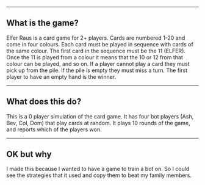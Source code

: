                                                
-----------------
What is the game?
-----------------
Elfer Raus is a card game for 2+ players. Cards are numbered 1-20 and come in four colours. Each card must be played in sequence with cards of the same colour. The first card in the sequence must be the 11 (ELFER). Once the 11 is played from a colour it means that the 10 or 12 from that colour can be played, and so on. If a player cannot play a card they must pick up from the pile. If the pile is empty they must miss a turn. The first player to have an empty hand is the winner. 

-----------------
What does this do?
-----------------
This is a 0 player simulation of the card game. It has four bot players (Ash, Bev, Col, Dom) that play cards at random. It plays 10 rounds of the game, and reports which of the players won.

-----------------
OK but why
-----------------
I made this because I wanted to have a game to train a bot on. So I could see the strategies that it used and copy them to beat my family members.

